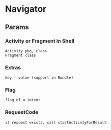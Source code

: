 # Navigator

## Params
### Activity or Fragment in Shell
    Activity pkg, class
    Fragment class

### Extras
    key - value (support in Bundle)
### Flag
    flag of a intent

### RequestCode
    if request exists, call startActiivtyForResult 

    


